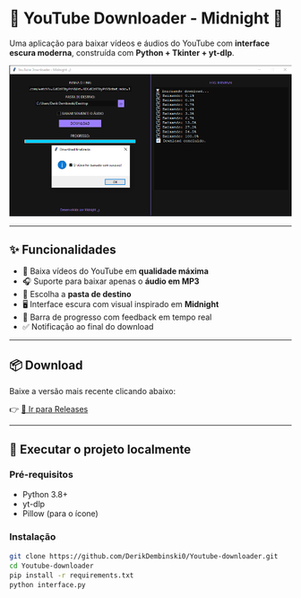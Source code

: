 # 🎥 YouTube Downloader - Midnight 🌙

Uma aplicação para baixar vídeos e áudios do YouTube com **interface escura moderna**, construída com **Python + Tkinter + yt-dlp**.

![Screenshot](screenshot.png)

---

## ✨ Funcionalidades

- 🔽 Baixa vídeos do YouTube em **qualidade máxima**
- 🎧 Suporte para baixar apenas o **áudio em MP3**
- 📂 Escolha a **pasta de destino**
- 🖥️ Interface escura com visual inspirado em **Midnight**
- 🔄 Barra de progresso com feedback em tempo real
- ✅ Notificação ao final do download

---

## 📦 Download

Baixe a versão mais recente clicando abaixo:

👉 [🔗 Ir para Releases](https://github.com/DerikDembinski0/Youtube-downloader/releases)

---

## 🚀 Executar o projeto localmente

### Pré-requisitos

- Python 3.8+
- yt-dlp
- Pillow (para o ícone)

### Instalação

```bash
git clone https://github.com/DerikDembinski0/Youtube-downloader.git
cd Youtube-downloader
pip install -r requirements.txt
python interface.py
